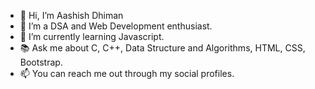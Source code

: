 - 👋 Hi, I’m Aashish Dhiman
- 👀 I’m a DSA and Web Development enthusiast.
- 🌱 I’m currently learning Javascript.
- 📚 Ask me about C, C++, Data Structure and Algorithms, HTML, CSS, Bootstrap.
- 📫 You can reach me out through my social profiles.

<!---
aashish-dhiman/aashish-dhiman is a ✨ special ✨ repository because its `README.md` (this file) appears on your GitHub profile.
You can click the Preview link to take a look at your changes.
--->
